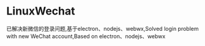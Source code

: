 # LinuxWechat
已解决新微信的登录问题,基于electron、nodejs、webwx,Solved login problem with new WeChat account,Based on electron、nodejs、webwx
